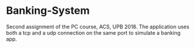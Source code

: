 # Banking-System
Second assignment of the PC course, ACS, UPB 2018. The application uses both a tcp and a udp connection on the same port to simulate a banking app.
